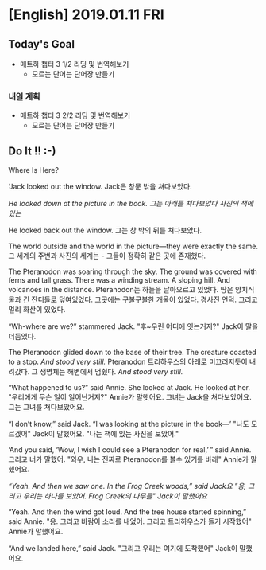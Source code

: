 # [English] 2019.01.11 FRI 

## Today's Goal

* 매트하 챕터 3 1/2 리딩 및 번역해보기
  * 모르는 단어는 단어장 만들기

### 내일 계획

* 매트하 챕터 3 2/2 리딩 및 번역해보기
  * 모르는 단어는 단어장 만들기

## Do It !! :-)

Where Is Here?

‘Jack looked out the window.
Jack은 창문 밖을 쳐다보았다.

*He looked down at the picture in the book.*
*그는 아래를 쳐다보았다 사진의 책에 있는*

He looked back out the window.
그는 창 밖의 뒤를 쳐다보았다.

The world outside and the world in the picture—they were exactly the same.
그 세계의 주변과 사진의 세계는 - 그들이 정확히 같은 곳에 존재했다.

The Pteranodon was soaring through the sky. The ground was covered with ferns and tall grass. There was a winding stream. A sloping hill. And volcanoes in the distance.
Pteranodon는 하늘을 날아오르고 있었다. 땅은 양치식물과 긴 잔디들로 덮여있었다. 그곳에는 구불구불한 개울이 있었다. 경사진 언덕. 그리고 멀리 화산이 있었다.

“Wh-where are we?” stammered Jack.
"후~우린 어디에 잇는거지?" Jack이 말을 더듬었다.

The Pteranodon glided down to the base of their tree. The creature coasted to a stop. *And stood very still.*
Pteranodon 트리하우스의 아래로 미끄러지듯이 내려갔다. 그 생명체는 해변에서 멈췄다. *And stood very still.*

“What happened to us?” said Annie. She looked at Jack. He looked at her.
"우리에게 무슨 일이 일어난거지?" Annie가 말햇어요. 그녀는 Jack을 쳐다보았어요. 그는 그녀를 쳐다보았어요.

“I don’t know,” said Jack. “I was looking at the picture in the book—’
"나도 모르겠어" Jack이 말했어요. "나는 책에 있는 사진을 보았어."

‘And you said, ‘Wow, I wish I could see a Pteranodon for real,’ ” said Annie.
그리고 너가 말했어. "와우, 나는 진짜로 Pteranodon를 볼수 있기를 바래" Annie가 말했어요.

*“Yeah. And then we saw one. In the Frog Creek woods,” said Jack요*
*"응, 그리고 우리는 하나를 보았어. Frog Creek의 나무를" Jack이 말했어요*

“Yeah. And then the wind got loud. And the tree house started spinning,” said Annie.
"응. 그리고 바람이 소리를 내었어. 그리고 트리하우스가 돌기 시작했어" Annie가 말했어요.

“And we landed here,” said Jack.
"그리고 우리는 여기에 도착했어" Jack이 말했어요.

